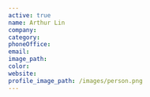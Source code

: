 ```yaml
---
active: true
name: Arthur Lin
company:
category:
phoneOffice:
email:
image_path:
color:
website:
profile_image_path: /images/person.png
---
```

